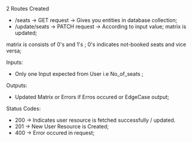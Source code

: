 2 Routes Created

- /seats -> GET request -> Gives you entities in database collection;
- /update/seats -> PATCH request -> According to input value; matrix is updated;

matrix is consists of 0's and 1's ; 0's indicates not-booked seats and vice versa;

Inputs:
- Only one Input expected from User i.e No_of_seats ;

Outputs:
- Updated Matrix or Errors if Erros occured or EdgeCase output;

Status Codes:

- 200 -> Indicates user resource is fetched successfully / updated.
- 201 -> New User Resource is Created;
- 400 -> Error occured in request;




